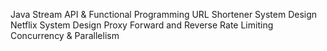 Java Stream API & Functional Programming
URL Shortener System Design
Netflix System Design
Proxy Forward and Reverse
Rate Limiting
Concurrency & Parallelism